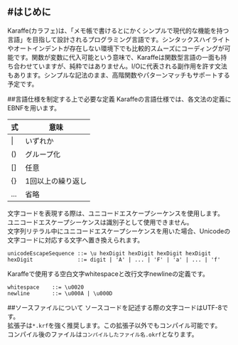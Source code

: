 #はじめに
---
Karaffe(カラフェ)は、「メモ帳で書けるとにかくシンプルで現代的な機能を持つ言語」を目指して設計されるプログラミング言語です。シンタックスハイライトやオートインデントが存在しない環境下でも比較的スムーズにコーディングが可能です。関数が変数に代入可能という意味で、Karaffeは関数型言語の一面も持ち合わせていますが、純粋ではありません。I/Oに代表される副作用を許す文法もあります。シンプルな記法のまま、高階関数やパターンマッチもサポートする予定です。   

##言語仕様を制定する上で必要な定義
Karaffeの言語仕様では、各文法の定義にEBNFを用います。  

| 式 | 意味 |
|---|---|
| &#124; | いずれか|
| () | グループ化
| [] | 任意
| {} | 1回以上の繰り返し
|... | 省略

文字コードを表現する際は、ユニコードエスケープシーケンスを使用します。  
ユニコードエスケープシーケンスは識別子として使用できません。  
文字列リテラル中にユニコードエスケープシーケンスを用いた場合、Unicodeの文字コードに対応する文字へ置き換えられます。  

```
unicodeEscapeSequence ::= \u hexDigit hexDigit hexDigit hexDigit
hexDigit              ::= digit | 'A' | ... | 'F' | 'a' | ... | 'f'
```

Karaffeで使用する空白文字whitespaceと改行文字newlineの定義です。  

```
whitespace    ::= \u0020
newline       ::= \u000A | \u000D
```

##ソースファイルについて
ソースコードを記述する際の文字コードはUTF-8です。  
拡張子は`*.krf`を強く推奨します。この拡張子以外でもコンパイル可能です。  
コンパイル後のファイルは`コンパイルしたファイル名.okrf`となります。